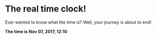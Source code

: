 # The real time clock!

Ever wanted to know what the time is? Well, your journey is about to end!

**The time is Nov 07, 2017, 12:10**